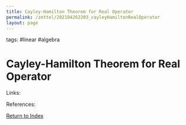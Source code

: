 ```yaml
---
title: Cayley-Hamilton Theorem for Real Operator
permalink: /zettel/202104262203_cayleyHamiltonRealOperator
layout: page
---
```

tags: #linear #algebra

# Cayley-Hamilton Theorem for Real Operator



Links: 

References: 

[Return to Index](index)